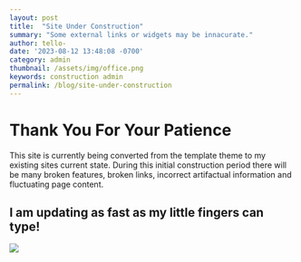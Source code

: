 ```yaml
---
layout: post
title:  "Site Under Construction"
summary: "Some external links or widgets may be innacurate."
author: tello-
date: '2023-08-12 13:48:08 -0700'
category: admin
thumbnail: /assets/img/office.png
keywords: construction admin
permalink: /blog/site-under-construction
---
```



# Thank You For Your Patience

<p> This site is currently being converted from the template theme to my existing sites current state. During this initial construction period there will be many broken features, broken links, incorrect artifactual information and fluctuating page content.</p>

## I am updating as fast as my little fingers can type!

![][cat_typing]



[cat_typing]: ../assets/img/cat-typing-gif.gif